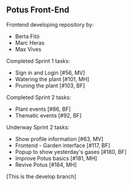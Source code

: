 Potus Front-End
---

Frontend developing repository by:

- Berta Fitó
- Marc Heras
- Max Vives

Completed Sprint 1 tasks:

- Sign in and Login [#56, MV]
- Watering the plant [#101, MH]
- Pruning the plant [#103, BF]

Completed Sprint 2 tasks:

- Plant events [#86, BF]
- Thematic events [#92, BF]

Underway Sprint 2 tasks:

- Show profile information [#63, MV]
- Frontend - Garden interface [#117, BF]
- Popup to show yesterday's gases [#180, BF]
- Improve Potus basics [#181, MH]
- Revive Potus [#184, MH]

[This is the develop branch]

